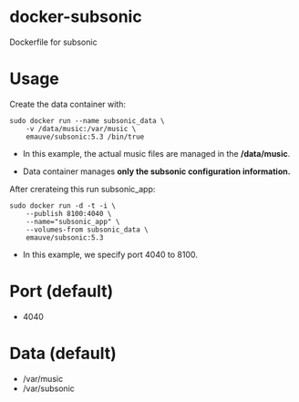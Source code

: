 # docker-subsonic
Dockerfile for subsonic

# Usage
Create the data container with:

```
sudo docker run --name subsonic_data \
	-v /data/music:/var/music \
	emauve/subsonic:5.3 /bin/true
```


- In this example, the actual music files are managed in the **/data/music**.


- Data container manages **only the subsonic configuration information.** 

After crerateing this run subsonic_app:

```
sudo docker run -d -t -i \
	--publish 8100:4040 \
	--name="subsonic_app" \
	--volumes-from subsonic_data \
	emauve/subsonic:5.3
```


- In this example, we specify port 4040 to 8100.

# Port (default)
- 4040

# Data (default)
- /var/music
- /var/subsonic
